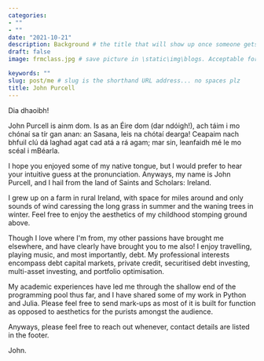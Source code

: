 ```yaml
---
categories:  
- ""    
- ""
date: "2021-10-21"
description: Background # the title that will show up once someone gets to this page
draft: false
image: frmclass.jpg # save picture in \static\img\blogs. Acceptable formats= jpg, jpeg, or png . Your iPhone pics wont work

keywords: ""
slug: post/me # slug is the shorthand URL address... no spaces plz
title: John Purcell
---
```


Dia dhaoibh! 

John Purcell is ainm dom. Is as an Éire dom (dar ndóigh!), ach táim i mo chónaí sa tír gan anan: an Sasana, leis na chótaí dearga! Ceapaim nach bhfuil clú dá laghad agat cad atá a rá agam; mar sin, leanfaidh mé le mo scéal i mBéarla.

I hope you enjoyed some of my native tongue, but I would prefer to hear your intuitive guess at the pronunciation. Anyways, my name is John Purcell, and I hail from the land of Saints and Scholars: Ireland. 

I grew up on a farm in rural Ireland, with space for miles around and only sounds of wind caressing the long grass in summer and the waning trees in winter. Feel free to enjoy the aesthetics of my childhood stomping ground above.

Though I love where I'm from, my other passions have brought me elsewhere, and have clearly have brought you to me also! I enjoy travelling, playing music, and most importantly, debt. My professional interests encompass debt capital markets, private credit, securitised debt investing, multi-asset investing, and portfolio optimisation.

My academic experiences have led me through the shallow end of the programming pool thus far, and I have shared some of my work in Python and Julia. Please feel free to send mark-ups as most of it is built for function as opposed to aesthetics for the purists amongst the audience.

Anyways, please feel free to reach out whenever, contact details are listed in the footer.

John.
